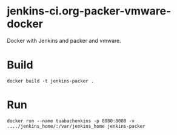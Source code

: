 # jenkins-ci.org-packer-vmware-docker
Docker with Jenkins and packer and vmware.

# Build
```
docker build -t jenkins-packer .
```

# Run
```
docker run --name tuabachenkins -p 8080:8080 -v ..../jenkins_home/:/var/jenkins_home jenkins-packer
```
